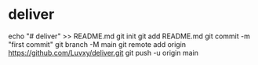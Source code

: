 # deliver
echo "# deliver" >> README.md
git init
git add README.md
git commit -m "first commit"
git branch -M main
git remote add origin https://github.com/Luvxy/deliver.git
git push -u origin main
